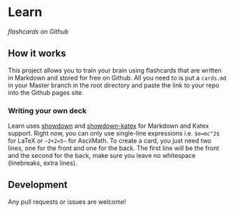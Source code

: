 # Learn
*flashcards on Github* 

## How it works 
This project allows you to train your brain using flashcards that are written in Markdown 
and stored for free on Github. All you need to is put a ```cards.md``` in your Master 
branch in the root directory and paste the link to your repo into the Github pages site.


### Writing your own deck 
Learn uses [showdown]() and [showdown-katex](https://obedm503.github.io/showdown-katex/) for Markdown and Katex support. 
Right now, you can only use single-line expressions i.e. ```$e=mc^2$``` for LaTeX or ```~2+2=5~``` for AsciiMath. 
To create a card, you just need two lines, one for the front and one for the back.
The first line will be the front and the second for the back, make sure you leave no whitespace (linebreaks, extra lines).

## Development 
Any pull requests or issues are welcome!
